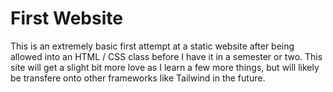 # First Website
This is an extremely basic first attempt at a static website after being allowed into an HTML / CSS class before I have it in a semester or two. This site will get a slight bit more love as I learn a few more things, but will likely be transfere onto other frameworks like Tailwind in the future.
